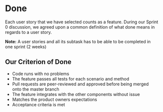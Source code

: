 # Done

Each user story that we have selected counts as a feature. During our Sprint 0 discussion, we agreed upon a common definition of what done means in regards to a user story.

**Note:** A user stories and all its subtask has to be able to be completed in one sprint (2 weeks)

## Our Criterion of Done
- Code runs with no problems
- The feature passes all tests for each scenario and method
- Pull requests are peer-reviewed and approved before being merged onto the master branch
- The feature integrates with the other components without issue
- Matches the product owners expectations
- Acceptance criteria is met
